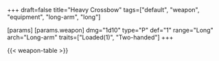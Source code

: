 +++
draft=false
title="Heavy Crossbow"
tags=["default", "weapon", "equipment", "long-arm", "long"]

[params]
  [params.weapon]
    dmg="1d10"
    type="P"
    def="1"
    range="Long"
    arch="Long-arm"
    traits=["Loaded(1)", "Two-handed"]
+++

{{< weapon-table >}}


